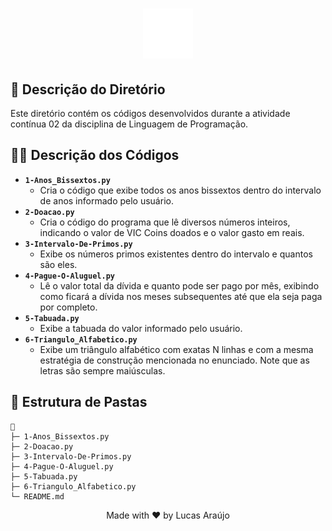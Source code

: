 <h1 align="center">
    <img alt="Impacta Logo" height="80" title="Azure Logo" src="../../../../.github/impacta-logo.png">
</h1>

## 📝 Descrição do Diretório

Este diretório contém os códigos desenvolvidos durante a atividade contínua 02 da disciplina de Linguagem de Programação.

## 👨‍💻 Descrição dos Códigos

- **`1-Anos_Bissextos.py`**
  - Cria o código que exibe todos os anos bissextos dentro do intervalo de anos informado pelo usuário.
- **`2-Doacao.py`**
  - Cria o código do programa que lê diversos números inteiros, indicando o valor de VIC Coins doados e o valor gasto em reais.
- **`3-Intervalo-De-Primos.py`**
  - Exibe os números primos existentes dentro do intervalo e quantos são eles.
- **`4-Pague-O-Aluguel.py`**
  - Lê o valor total da dívida e quanto pode ser pago por mês, exibindo como ficará a dívida nos meses subsequentes até que ela seja paga por completo.
- **`5-Tabuada.py`**
  - Exibe a tabuada do valor informado pelo usuário.
- **`6-Triangulo_Alfabetico.py`**
  - Exibe um triângulo alfabético com exatas N linhas e com a mesma estratégia de construção mencionada no enunciado. Note que as letras são sempre maiúsculas.

## 📁 Estrutura de Pastas

```
📁
├─ 1-Anos_Bissextos.py
├─ 2-Doacao.py
├─ 3-Intervalo-De-Primos.py
├─ 4-Pague-O-Aluguel.py
├─ 5-Tabuada.py
├─ 6-Triangulo_Alfabetico.py
└─ README.md
```

<div align="center">
  <p>Made with ❤ by Lucas Araújo</p>
</div>